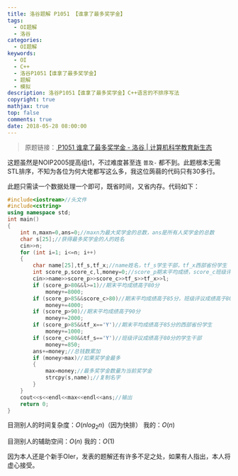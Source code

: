 ```yaml
---
title: 洛谷题解 P1051 【谁拿了最多奖学金】
tags:
  - OI题解
  - 洛谷
categories:
  - OI题解
keywords:
  - OI
  - C++
  - 洛谷P1051【谁拿了最多奖学金】
  - 题解
  - 模拟
description: 洛谷P1051【谁拿了最多奖学金】C++语言的不排序写法
copyright: true
mathjax: true
top: false
comments: true
date: 2018-05-28 08:00:00
---
```


> 原题链接：[ P1051 谁拿了最多奖学金 - 洛谷 | 计算机科学教育新生态](https://www.luogu.com.cn/problem/P1028)

<!--more-->

这题虽然是NOIP2005提高组t1，不过难度甚至连 `普及-` 都不到。此题根本无需STL排序，不知为各位为何大佬都写这么多，我这位蒟蒻的代码只有30多行。

此题只需读一个数据处理一个即可，既省时间，又省内存。代码如下：

```cpp
#include<iostream>//头文件
#include<cstring>
using namespace std;
int main()
{
    int n,maxn=0,ans=0;//maxn为最大奖学金的总数，ans是所有人奖学金的总数
    char s[25];//获得最多奖学金的人的姓名
    cin>>n;
    for (int i=1; i<=n; i++)
    {
        char name[25],tf_s,tf_x;//name姓名，tf_s学生干部，tf_x西部省份学生
        int score_p,score_c,l,money=0;//score_p期末平均成绩，score_c班级评议成绩，money学生奖学金的数量
        cin>>name>>score_p>>score_c>>tf_s>>tf_x>>l;
        if (score_p>80&&l>=1)//期末平均成绩高于80分
            money+=8000;
        if (score_p>85&&score_c>80)//期末平均成绩高于85分，班级评议成绩高于80分
            money+=4000;
        if (score_p>90)//期末平均成绩高于90分
            money+=2000;
        if (score_p>85&&tf_x=='Y')//期末平均成绩高于85分的西部省份学生
            money+=1000;
        if (score_c>80&&tf_s=='Y')//班级评议成绩高于80分的学生干部
            money+=850;
        ans+=money;//总钱数累加
        if (money>max)//如果奖学金最多
        {
            max=money;//最多奖学金数量为当前奖学金
            strcpy(s,name);//复制名字
        }
    }
    cout<<s<<endl<<max<<endl<<ans;//输出
    return 0;
}
```

目测别人的时间复杂度：$O(n log_2 n)$（因为快排） 我的：$O(n)$

目测别人的辅助空间：$O(n)$ 我的：$O(1)$

因为本人还是个新手OIer，发表的题解还有许多不足之处，如果有人指出，本人将虚心接受。